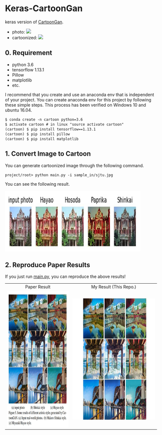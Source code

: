 # Keras-CartoonGan

keras version of [CartoonGan](http://openaccess.thecvf.com/content_cvpr_2018/papers/Chen_CartoonGAN_Generative_Adversarial_CVPR_2018_paper.pdf).

* photo: <img src = 'assets/photo.gif' height = '200px'>
* cartoonized: <img src = 'assets/cartoon.gif' height = '200px'>


## 0. Requirement

* python 3.6
* tensorflow 1.13.1
* Pillow
* matplotlib
* etc.

I recommend that you create and use an anaconda env that is independent of your project. You can create anaconda env for this project by following these simple steps. This process has been verified on Windows 10 and ubuntu 16.04.

```
$ conda create -n cartoon python=3.6
$ activate cartoon # in linux "source activate cartoon"
(cartoon) $ pip install tensorflow==1.13.1
(cartoon) $ pip install pillow
(cartoon) $ pip install matplotlib
```

## 1. Convert Image to Cartoon

You can generate cartoonized image through the following command.

```
project/root> python main.py -i sample_in/sjtu.jpg
```

You can see the following result.

<img src = 'assets/sample_out.jpg' height = '200px'>


## 2. Reproduce Paper Results

<table align='center'>
<tr align='center'>
<td> Paper Result </td>
<td> My Result (This Repo.) </td>
</tr>
<tr align='bottom'>
<td><img src = 'assets/paper.jpg' height = '450px'>
<td><img src = 'assets/reproduce.jpg' height = '400px'>
</tr>

If you just run [main.py](https://github.com/penny4860/Keras-CartoonGan/blob/master/main.py), you can reproduce the above results!


